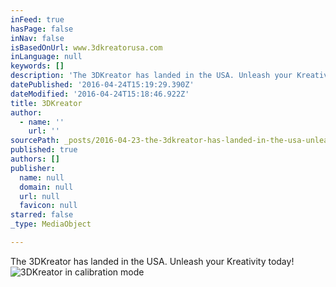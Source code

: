 ```yaml
---
inFeed: true
hasPage: false
inNav: false
isBasedOnUrl: www.3dkreatorusa.com
inLanguage: null
keywords: []
description: 'The 3DKreator has landed in the USA. Unleash your Kreativity today!'
datePublished: '2016-04-24T15:19:29.390Z'
dateModified: '2016-04-24T15:18:46.922Z'
title: 3DKreator
author:
  - name: ''
    url: ''
sourcePath: _posts/2016-04-23-the-3dkreator-has-landed-in-the-usa-unleash-your-kreativity.md
published: true
authors: []
publisher:
  name: null
  domain: null
  url: null
  favicon: null
starred: false
_type: MediaObject

---
```

The 3DKreator has landed in the USA. Unleash your Kreativity today!
![3DKreator in calibration mode](https://the-grid-user-content.s3-us-west-2.amazonaws.com/1bbe39fa-cb91-43ad-8382-9644ce64340b.jpg)